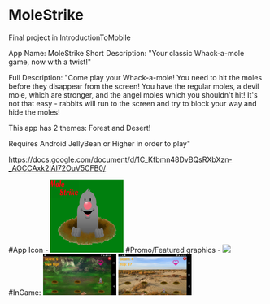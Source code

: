 # MoleStrike
Final project in IntroductionToMobile

App Name: MoleStrike
Short Description: "Your classic Whack-a-mole game, now with a twist!"

Full Description:
"Come play your Whack-a-mole! You need to hit the moles before they disappear from the screen!
You have the regular moles, a devil mole, which are stronger, and the angel moles which you shouldn't hit!
It's not that easy - rabbits will run to the screen and try to block your way and hide the moles!

This app has 2 themes: Forest and Desert!

Requires Android JellyBean or Higher in order to play"

https://docs.google.com/document/d/1C_Kfbmn48DvBQsRXbXzn-_AOCCAxk2lAl72OuV5CFB0/



#App Icon - <img src="/forGooglePlay/icon.png" width="144">
#Promo/Featured graphics -  <img src="/forGooglePlay/PromoFeatured.png" width="144">
#InGame:
  <img src="/forGooglePlay/inGame1.jpg" width="144">
  <img src="/forGooglePlay/inGame2.jpg" width="144">
